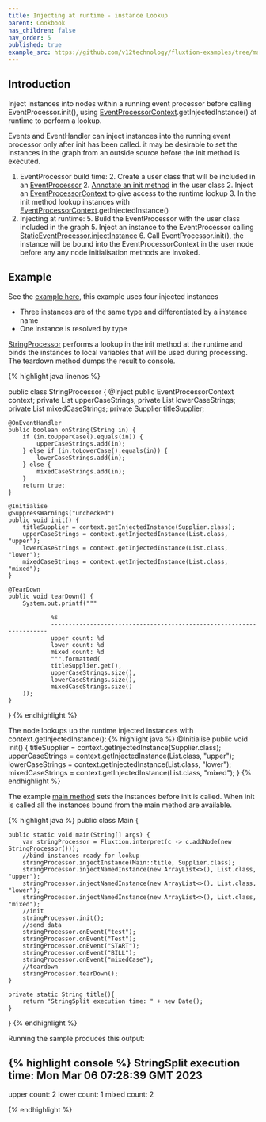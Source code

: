 ```yaml
---
title: Injecting at runtime - instance Lookup
parent: Cookbook
has_children: false
nav_order: 5
published: true
example_src: https://github.com/v12technology/fluxtion-examples/tree/main/cookbook/src/main/java/com/fluxtion/example/cookbook/inject/lookupinstance
---
```


## Introduction

Inject instances into nodes within a running event processor before calling EventProcessor.init(), using
[EventProcessorContext]({{site.fluxtion_src_runtime}}/EventProcessorContext.java).getInjectedInstance() at runtime to 
perform a lookup. 

Events and EventHandler can inject instances into the running event processor only after init has been called. 
it may be desirable to set the instances in the graph from an outside source before the init method is executed. 


1. EventProcessor build time:
   2. Create a user class that will be included in an [EventProcessor]({{site.EventProcessor_link}})
   2. [Annotate an init method]({{site.fluxtion_src_runtime}}/annotations/Initialise.java) in the user class 
   2. Inject an [EventProcessorContext]({{site.fluxtion_src_runtime}}/EventProcessorContext.java) to give access to the runtime lookup
   3. In the init method lookup instances with [EventProcessorContext]({{site.fluxtion_src_runtime}}/EventProcessorContext.java).getInjectedInstance()
4. Injecting at runtime:
   5. Build the EventProcessor with the user class included in the graph 
   5. Inject an instance to the EventProcessor calling [StaticEventProcessor.injectInstance]({{site.fluxtion_src_runtime}}/StaticEventProcessor.java#L106)
   6. Call EventProcessor.init(), the instance will be bound into the EventProcessorContext in the user node before any
   any node initialisation methods are invoked. 

## Example

See the [example here]({{page.example_src}}), this example uses four injected instances 
- Three instances are of the same type and differentiated by a instance name
- One instance is resolved by type


[StringProcessor]({{page.example_src}}/StringProcessor.java) performs a lookup in the init method at 
the runtime and binds the instances to local variables that will be used during processing. The teardown method dumps
the result to console.

{% highlight java linenos %}

public class StringProcessor {
@Inject
public EventProcessorContext context;
private List<String> upperCaseStrings;
private List<String> lowerCaseStrings;
private List<String> mixedCaseStrings;
private Supplier<String> titleSupplier;


    @OnEventHandler
    public boolean onString(String in) {
        if (in.toUpperCase().equals(in)) {
            upperCaseStrings.add(in);
        } else if (in.toLowerCase().equals(in)) {
            lowerCaseStrings.add(in);
        } else {
            mixedCaseStrings.add(in);
        }
        return true;
    }

    @Initialise
    @SuppressWarnings("unchecked")
    public void init() {
        titleSupplier = context.getInjectedInstance(Supplier.class);
        upperCaseStrings = context.getInjectedInstance(List.class, "upper");
        lowerCaseStrings = context.getInjectedInstance(List.class, "lower");
        mixedCaseStrings = context.getInjectedInstance(List.class, "mixed");
    }

    @TearDown
    public void tearDown() {
        System.out.printf("""
                
                %s
                ---------------------------------------------------------------------
                upper count: %d
                lower count: %d
                mixed count: %d
                """.formatted(
                titleSupplier.get(),
                upperCaseStrings.size(),
                lowerCaseStrings.size(),
                mixedCaseStrings.size()
        ));
    }
}
{% endhighlight %}

The node lookups up the runtime injected instances with context.getInjectedInstance():
{% highlight java %}
@Initialise
public void init() {
    titleSupplier = context.getInjectedInstance(Supplier.class);
    upperCaseStrings = context.getInjectedInstance(List.class, "upper");
    lowerCaseStrings = context.getInjectedInstance(List.class, "lower");
    mixedCaseStrings = context.getInjectedInstance(List.class, "mixed");
}
{% endhighlight %}

The example [main method]({{page.example_src}}/Main.java) sets the instances before init is called. When init is called
all the instances bound from the main method are available.

{% highlight java %}
public class Main {

    public static void main(String[] args) {
        var stringProcessor = Fluxtion.interpret(c -> c.addNode(new StringProcessor()));
        //bind instances ready for lookup
        stringProcessor.injectInstance(Main::title, Supplier.class);
        stringProcessor.injectNamedInstance(new ArrayList<>(), List.class, "upper");
        stringProcessor.injectNamedInstance(new ArrayList<>(), List.class, "lower");
        stringProcessor.injectNamedInstance(new ArrayList<>(), List.class, "mixed");
        //init
        stringProcessor.init();
        //send data
        stringProcessor.onEvent("test");
        stringProcessor.onEvent("Test");
        stringProcessor.onEvent("START");
        stringProcessor.onEvent("BILL");
        stringProcessor.onEvent("mixedCase");
        //teardown
        stringProcessor.tearDown();
    }

    private static String title(){
        return "StringSplit execution time: " + new Date();
    }
}
{% endhighlight %}


Running the sample produces this output:

{% highlight console %}
StringSplit execution time: Mon Mar 06 07:28:39 GMT 2023
---------------------------------------------------------------------
upper count: 2
lower count: 1
mixed count: 2

{% endhighlight %}






